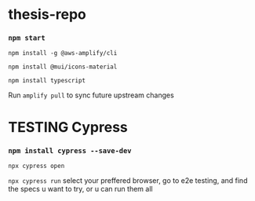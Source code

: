 # thesis-repo

### `npm start`

`npm install -g @aws-amplify/cli`

`npm install @mui/icons-material`

`npm install typescript`

Run `amplify pull` to sync future upstream changes

# TESTING Cypress
### `npm install cypress --save-dev`

`npx cypress open`

`npx cypress run`
select your preffered browser, go to e2e testing, and find the specs u want to try, or u can run them all